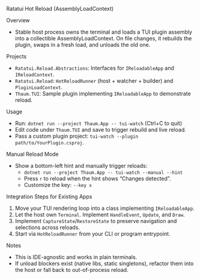 Ratatui Hot Reload (AssemblyLoadContext)

Overview
- Stable host process owns the terminal and loads a TUI plugin assembly into a collectible AssemblyLoadContext. On file changes, it rebuilds the plugin, swaps in a fresh load, and unloads the old one.

Projects
- `Ratatui.Reload.Abstractions`: Interfaces for `IReloadableApp` and `IReloadContext`.
- `Ratatui.Reload`: `HotReloadRunner` (host + watcher + builder) and `PluginLoadContext`.
- `Thaum.TUI`: Sample plugin implementing `IReloadableApp` to demonstrate reload.

Usage
- Run: `dotnet run --project Thaum.App -- tui-watch` (Ctrl+C to quit)
- Edit code under `Thaum.TUI` and save to trigger rebuild and live reload.
- Pass a custom plugin project: `tui-watch --plugin path/to/YourPlugin.csproj`.

Manual Reload Mode
- Show a bottom-left hint and manually trigger reloads:
  - `dotnet run --project Thaum.App -- tui-watch --manual --hint`
  - Press `r` to reload when the hint shows “Changes detected”.
  - Customize the key: `--key x`

Integration Steps for Existing Apps
1) Move your TUI rendering loop into a class implementing `IReloadableApp`.
2) Let the host own `Terminal`. Implement `HandleEvent`, `Update`, and `Draw`.
3) Implement `CaptureState`/`RestoreState` to preserve navigation and selections across reloads.
4) Start via `HotReloadRunner` from your CLI or program entrypoint.

Notes
- This is IDE-agnostic and works in plain terminals.
- If unload blockers exist (native libs, static singletons), refactor them into the host or fall back to out-of-process reload.
